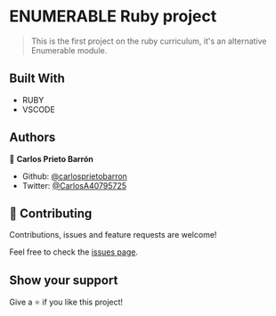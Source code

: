 # ENUMERABLE Ruby project

> This is the first project on the ruby curriculum, it's an alternative Enumerable module.


## Built With

- RUBY
- VSCODE

## Authors

👤 **Carlos Prieto Barrón**

- Github: [@carlosprietobarron](https://github.com/carlosprietobarron)
- Twitter: [@CarlosA40795725](https://twitter.com/CarlosA40795725)



## 🤝 Contributing

Contributions, issues and feature requests are welcome!

Feel free to check the [issues page](issues/).

## Show your support

Give a ⭐️ if you like this project!

